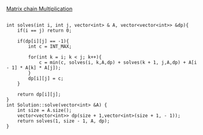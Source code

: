[Matrix chain Multiplication](https://www.scaler.com/academy/mentee-dashboard/class/43299/assignment/problems/4822/?navref=cl_pb_nv_tb)


```

int solves(int i, int j, vector<int> & A, vector<vector<int>> &dp){
    if(i == j) return 0;

    if(dp[i][j] == -1){
        int c = INT_MAX;

        for(int k = i; k < j; k++){
            c = min(c, solves(i, k,A,dp) + solves(k + 1, j,A,dp) + A[i - 1] * A[k] * A[j]);
        }
        dp[i][j] = c;
    }

    return dp[i][j];
}
int Solution::solve(vector<int> &A) {
    int size = A.size();
    vector<vector<int>> dp(size + 1,vector<int>(size + 1, - 1));
    return solves(1, size - 1, A, dp);
}


```
